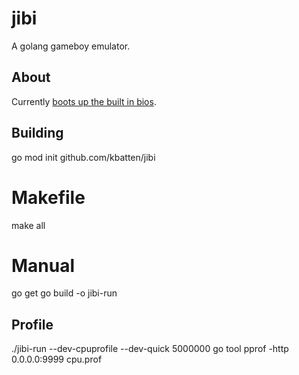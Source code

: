 jibi
====

A golang gameboy emulator.

## About

Currently [boots up the built in bios](http://youtu.be/hfgAkOZB4jU).


## Building

go mod init github.com/kbatten/jibi

# Makefile

make all

# Manual

go get
go build -o jibi-run


## Profile

./jibi-run --dev-cpuprofile --dev-quick 5000000 <rom>
go tool pprof -http 0.0.0.0:9999 cpu.prof

